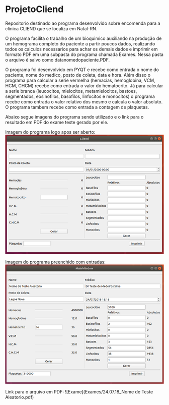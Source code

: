 # ProjetoCliend
Repositorio destinado ao programa desenvolvido sobre encomenda para a clinica CLIEND que se localiza em Natal-RN.

O programa facilita o trabalho de um bioquimico auxiliando na produção de um hemograma completo do paciente a partir poucos dados, realizando todos os calculos necessarios para achar os demais dados e imprimir em formato PDF em uma subpasta do programa chamada Exames. Nessa pasta o arquivo é salvo como datanomedopaciente.PDF.

O programa foi desenvolvido em PYQT e recebe como entrada o nome do paciente, nome do medico, posto de coleta, data e hora. Além disso o programa para calcular a serie vermelha (hemacias, hemoglobina, VCM, HCM, CHCM) recebe como entrada o valor do hematocrito. Já para calcular a serie branca (leucocitos, mielocitos, metamielocitos, bastoes, segmentados, eosinofilos, basofilos, linfocitos e monocitos) o programa recebe como entrada o valor relativo dos mesmo e calcula o valor absoluto. O programa tambem recebe como entrada a contagem de plaquetas.

Abaixo segue imagens do programa sendo utilizado e o link para o resultado em PDF do exame teste gerado por ele.

Imagem do programa logo apos ser aberto:
![Programa](Images/Programa.png)

Imagem do programa preenchido com entradas:
![Programa com entradas](Images/ProgramaComEntradas.png)

Link para o arquivo em PDF: 
![Exame](Exames/24.07.18_Nome de Teste Aleatorio.pdf)


